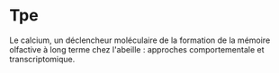 Tpe
===

Le calcium, un déclencheur moléculaire de la formation de la mémoire olfactive à long terme chez l'abeille : approches comportementale et transcriptomique.
